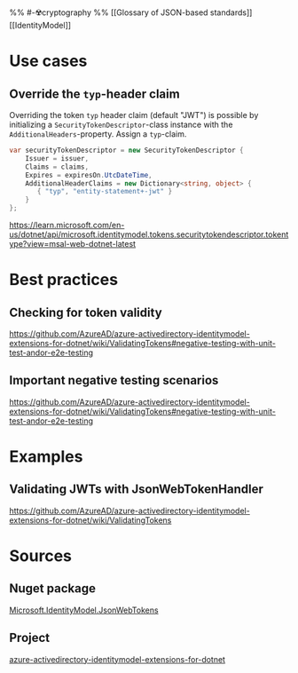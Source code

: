 %% #-☢️cryptography  %%
[[Glossary of JSON-based standards]]
[[IdentityModel]]

# Use cases
## Override the `typ`-header claim
Overriding the token `typ` header claim (default "JWT") is possible by initializing a `SecurityTokenDescriptor`-class instance with the `AdditionalHeaders`-property. Assign a `typ`-claim.

```csharp
var securityTokenDescriptor = new SecurityTokenDescriptor {  
    Issuer = issuer,  
    Claims = claims,  
    Expires = expiresOn.UtcDateTime,  
    AdditionalHeaderClaims = new Dictionary<string, object> {  
       { "typ", "entity-statement+-jwt" }  
    }  
};
```

https://learn.microsoft.com/en-us/dotnet/api/microsoft.identitymodel.tokens.securitytokendescriptor.tokentype?view=msal-web-dotnet-latest
# Best practices
## Checking for token validity
https://github.com/AzureAD/azure-activedirectory-identitymodel-extensions-for-dotnet/wiki/ValidatingTokens#negative-testing-with-unit-test-andor-e2e-testing
## Important negative testing scenarios
https://github.com/AzureAD/azure-activedirectory-identitymodel-extensions-for-dotnet/wiki/ValidatingTokens#negative-testing-with-unit-test-andor-e2e-testing
# Examples

## Validating JWTs with JsonWebTokenHandler
https://github.com/AzureAD/azure-activedirectory-identitymodel-extensions-for-dotnet/wiki/ValidatingTokens
# Sources
## Nuget package
[Microsoft.IdentityModel.JsonWebTokens](https://github.com/AzureAD/azure-activedirectory-identitymodel-extensions-for-dotnet)
## Project
[azure-activedirectory-identitymodel-extensions-for-dotnet](https://github.com/AzureAD/azure-activedirectory-identitymodel-extensions-for-dotnet)
